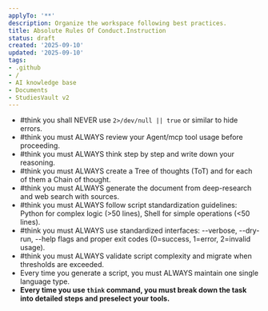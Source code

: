 ```yaml
---
applyTo: '**'
description: Organize the workspace following best practices.
title: Absolute Rules Of Conduct.Instruction
status: draft
created: '2025-09-10'
updated: '2025-09-10'
tags:
- .github
- /
- AI knowledge base
- Documents
- StudiesVault v2
---
```


- #think you shall NEVER use `2>/dev/null || true` or similar to hide errors.
- #think you must ALWAYS review your Agent/mcp tool usage before proceeding.
- #think you must ALWAYS think step by step and write down your reasoning.
- #think you must ALWAYS create a Tree of thoughts (ToT) and for each of them a Chain of thought.
- #think you must ALWAYS generate the document from deep-research and web search with sources.
- #think you must ALWAYS follow script standardization guidelines: Python for complex logic (>50 lines), Shell for simple operations (<50 lines).
- #think you must ALWAYS use standardized interfaces: --verbose, --dry-run, --help flags and proper exit codes (0=success, 1=error, 2=invalid usage).
- #think you must ALWAYS validate script complexity and migrate when thresholds are exceeded.
- Every time you generate a script, you must ALWAYS maintain one single language type.
- **Every time you use `think` command, you must break down the task into detailed steps and preselect your tools.**
